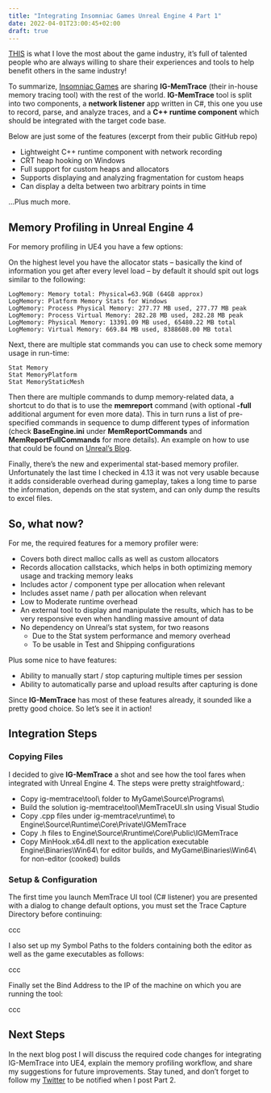 ```yaml
---
title: "Integrating Insomniac Games Unreal Engine 4 Part 1"
date: 2022-04-01T23:00:45+02:00
draft: true
---
```


[THIS](https://github.com/deplinenoise/ig-memtrace) is what I love the most about the game industry, it’s full of talented people who are always willing to share their experiences and tools to help benefit others in the same industry!

To summarize, [Insomniac Games](https://www.insomniacgames.com/) are sharing __IG-MemTrace__ (their in-house memory tracing tool) with the rest of the world. __IG-MemTrace__ tool is split into two components, a __network listener__ app written in C#, this one you use to record, parse, and analyze traces, and a __C++ runtime component__ which should be integrated with the target code base.

Below are just some of the features (excerpt from their public GitHub repo)

- Lightweight C++ runtime component with network recording
- CRT heap hooking on Windows
- Full support for custom heaps and allocators
- Supports displaying and analyzing fragmentation for custom heaps
- Can display a delta between two arbitrary points in time

…Plus much more.


 
## Memory Profiling in Unreal Engine 4

For memory profiling in UE4 you have a few options:

On the highest level you have the allocator stats – basically the kind of information you get after every level load – by default it should spit out logs similar to the following:
	
	LogMemory: Memory total: Physical=63.9GB (64GB approx)
	LogMemory: Platform Memory Stats for Windows
	LogMemory: Process Physical Memory: 277.77 MB used, 277.77 MB peak
	LogMemory: Process Virtual Memory: 282.28 MB used, 282.28 MB peak
	LogMemory: Physical Memory: 13391.09 MB used, 65480.22 MB total
	LogMemory: Virtual Memory: 669.84 MB used, 8388608.00 MB total

Next, there are multiple stat commands you can use to check some memory usage in run-time:

    Stat Memory
    Stat MemoryPlatform
    Stat MemoryStaticMesh

Then there are multiple commands to dump memory-related data, a shortcut to do that is to use the __memreport__ command (with optional __-full__ additional argument for even more data). This in turn runs a list of pre-specified commands in sequence to dump different types of information (check __BaseEngine.ini__ under __MemReportCommands__ and __MemReportFullCommands__ for more details). An example on how to use that could be found on [Unreal’s Blog](https://www.unrealengine.com/blog/debugging-and-optimizing-memory).

Finally, there’s the new and experimental stat-based memory profiler. Unfortunately the last time I checked in 4.13 it was not very usable because it adds considerable overhead during gameplay, takes a long time to parse the information, depends on the stat system, and can only dump the results to excel files.

 
## So, what now?

For me, the required features for a memory profiler were:

- Covers both direct malloc calls as well as custom allocators
- Records allocation callstacks, which helps in both optimizing memory usage and tracking memory leaks
- Includes actor / component type per allocation when relevant
- Includes asset name / path per allocation when relevant
- Low to Moderate runtime overhead
- An external tool to display and manipulate the results, which has to be very responsive even when handling massive amount of data
- No dependency on Unreal’s stat system, for two reasons
	- Due to the Stat system performance and memory overhead
	- To be usable in Test and Shipping configurations

Plus some nice to have features:

- Ability to manually start / stop capturing multiple times per session
- Ability to automatically parse and upload results after capturing is done

Since __IG-MemTrace__ has most of these features already, it sounded like a pretty good choice. So let’s see it in action!

 
## Integration Steps
### Copying Files

I decided to give __IG-MemTrace__ a shot and see how the tool fares when integrated with Unreal Engine 4. The steps were pretty straightfoward,\:

- Copy ig-memtrace\tool\ folder to MyGame\Source\Programs\
- Build the solution ig-memtrace\tool\MemTraceUI.sln using Visual Studio
- Copy .cpp files under ig-memtrace\runtime\ to Engine\Source\Runtime\Core\Private\IGMemTrace
- Copy .h files to Engine\Source\Rruntime\Core\Public\IGMemTrace
- Copy MinHook.x64.dll next to the application executable Engine\Binaries\Win64\ for editor builds, and MyGame\Binaries\Win64\ for non-editor (cooked) builds

 
### Setup & Configuration

The first time you launch MemTrace UI tool (C# listener) you are presented with a dialog to change default options, you must set the Trace Capture Directory before continuing:

ccc

I also set up my Symbol Paths to the folders containing both the editor as well as the game executables as follows:

ccc

Finally set the Bind Address to the IP of the machine on which you are running the tool:

ccc

 
## Next Steps

In the next blog post I will discuss the required code changes for integrating IG-MemTrace into UE4, explain the memory profiling workflow, and share my suggestions for future improvements. Stay tuned, and don’t forget to follow my [Twitter](https://twitter.com/NoXGameDev) to be notified when I post Part 2.